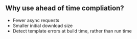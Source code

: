 ## Why use ahead of time compliation?

- Fewer async requests
- Smaller initial download size
- Detect template errors at build time, rather than run time
